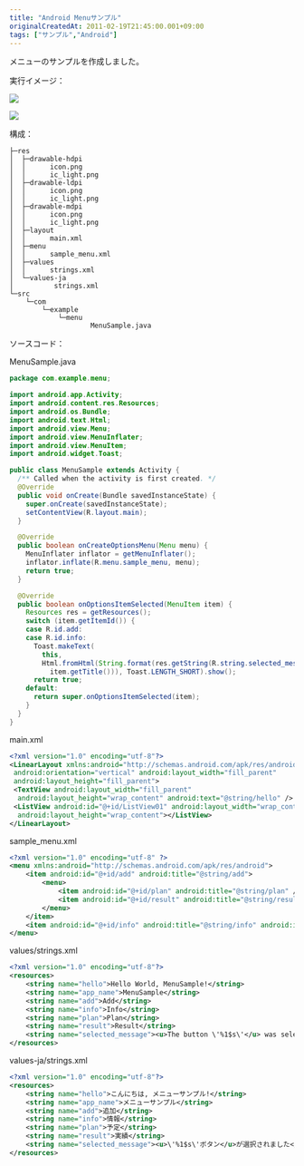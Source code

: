 ```yaml
---
title: "Android Menuサンプル"
originalCreatedAt: 2011-02-19T21:45:00.001+09:00
tags: ["サンプル","Android"]
---
```

メニューのサンプルを作成しました。
<!--more-->
実行イメージ：

[![](http://3.bp.blogspot.com/-hKybjVnWf_M/TV-3_XwsyFI/AAAAAAAAFag/9oWXdrRKFXY/s200/WS000004.JPG)](http://3.bp.blogspot.com/-hKybjVnWf_M/TV-3_XwsyFI/AAAAAAAAFag/9oWXdrRKFXY/s1600/WS000004.JPG)

[![](http://1.bp.blogspot.com/-XobUh4WOcBQ/TV-4DzmotmI/AAAAAAAAFao/jkXTPrEL3IU/s200/WS000005.JPG)](http://1.bp.blogspot.com/-XobUh4WOcBQ/TV-4DzmotmI/AAAAAAAAFao/jkXTPrEL3IU/s1600/WS000005.JPG)

構成：

```
├─res
│  ├─drawable-hdpi
│  │      icon.png
│  │      ic_light.png
│  ├─drawable-ldpi
│  │      icon.png
│  │      ic_light.png
│  ├─drawable-mdpi
│  │      icon.png
│  │      ic_light.png
│  ├─layout
│  │      main.xml
│  ├─menu
│  │      sample_menu.xml
│  ├─values
│  │      strings.xml
│  └─values-ja
│          strings.xml
└─src
    └─com
        └─example
            └─menu
                    MenuSample.java
```

ソースコード：

MenuSample.java

```java
package com.example.menu;

import android.app.Activity;
import android.content.res.Resources;
import android.os.Bundle;
import android.text.Html;
import android.view.Menu;
import android.view.MenuInflater;
import android.view.MenuItem;
import android.widget.Toast;

public class MenuSample extends Activity {
  /** Called when the activity is first created. */
  @Override
  public void onCreate(Bundle savedInstanceState) {
    super.onCreate(savedInstanceState);
    setContentView(R.layout.main);
  }

  @Override
  public boolean onCreateOptionsMenu(Menu menu) {
    MenuInflater inflator = getMenuInflater();
    inflator.inflate(R.menu.sample_menu, menu);
    return true;
  }

  @Override
  public boolean onOptionsItemSelected(MenuItem item) {
    Resources res = getResources();
    switch (item.getItemId()) {
    case R.id.add:
    case R.id.info:
      Toast.makeText(
        this,
        Html.fromHtml(String.format(res.getString(R.string.selected_message),
          item.getTitle())), Toast.LENGTH_SHORT).show();
      return true;
    default:
      return super.onOptionsItemSelected(item);
    }
  }
}
```

main.xml

```xml
<?xml version="1.0" encoding="utf-8"?>
<LinearLayout xmlns:android="http://schemas.android.com/apk/res/android"
 android:orientation="vertical" android:layout_width="fill_parent"
 android:layout_height="fill_parent">
 <TextView android:layout_width="fill_parent"
  android:layout_height="wrap_content" android:text="@string/hello" />
 <ListView android:id="@+id/ListView01" android:layout_width="wrap_content"
  android:layout_height="wrap_content"></ListView>
</LinearLayout>
```

sample\_menu.xml

```xml
<?xml version="1.0" encoding="utf-8" ?>
<menu xmlns:android="http://schemas.android.com/apk/res/android">
    <item android:id="@+id/add" android:title="@string/add">
        <menu>
            <item android:id="@+id/plan" android:title="@string/plan" />
            <item android:id="@+id/result" android:title="@string/result" />
        </menu>
    </item>
    <item android:id="@+id/info" android:title="@string/info" android:icon="@drawable/ic_light" />
</menu>
```

values/strings.xml

```xml
<?xml version="1.0" encoding="utf-8"?>
<resources>
    <string name="hello">Hello World, MenuSample!</string>
    <string name="app_name">MenuSample</string>
    <string name="add">Add</string>
    <string name="info">Info</string>
    <string name="plan">Plan</string>
    <string name="result">Result</string>
    <string name="selected_message"><u>The button \'%1$s\'</u> was selected.</string>
</resources>
```

values-ja/strings.xml

```xml
<?xml version="1.0" encoding="utf-8"?>
<resources>
    <string name="hello">こんにちは, メニューサンプル!</string>
    <string name="app_name">メニューサンプル</string>
    <string name="add">追加</string>
    <string name="info">情報</string>
    <string name="plan">予定</string>
    <string name="result">実績</string>
    <string name="selected_message"><u>\'%1$s\'ボタン</u>が選択されました</string>
</resources>
```
